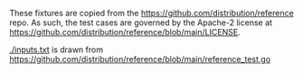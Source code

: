 These fixtures are copied from the https://github.com/distribution/reference repo.
As such, the test cases are governed by the Apache-2 license at https://github.com/distribution/reference/blob/main/LICENSE.

[./inputs.txt](./inputs.txt) is drawn from https://github.com/distribution/reference/blob/main/reference_test.go
